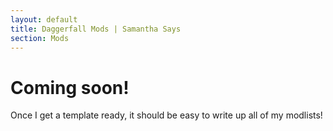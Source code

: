 ```yaml
---
layout: default
title: Daggerfall Mods | Samantha Says
section: Mods
---
```


<h1>Coming soon!</h1>

Once I get a template ready, it should be easy to write up all of my modlists!